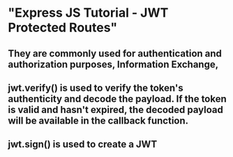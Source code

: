 # "Express JS Tutorial - JWT Protected Routes"

## They are commonly used for authentication and authorization purposes, Information Exchange,


## jwt.verify() is used to verify the token's authenticity and decode the payload. If the token is valid and hasn't expired, the decoded payload will be available in the callback function.
## jwt.sign() is used to create a JWT